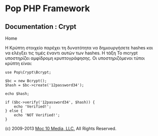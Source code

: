 Pop PHP Framework
=================

Documentation : Crypt
-----------------------

Home

Η Κρύπτη στοιχείο παρέχει τη δυνατότητα να δημιουργήσετε hashes και να ελέγξει τις τιμές έναντι αυτών των hashes. Η τάξη Το mcrypt υποστηρίζει αμφίδρομη κρυπτογράφησης. Οι υποστηριζόμενοι τύποι κρύπτη είναι:

    use Pop\Crypt\Bcrypt;

    $bc = new Bcrypt();
    $hash = $bc->create('12password34');

    echo $hash;

    if ($bc->verify('12password34', $hash)) {
        echo 'Verified!';
    } else {
        echo 'NOT Verified!';
    }

\(c) 2009-2013 [Moc 10 Media, LLC.](http://www.moc10media.com) All
Rights Reserved.
